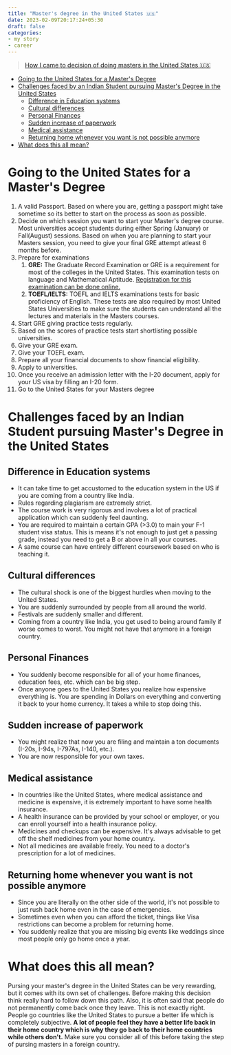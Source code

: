 ```yaml
---
title: "Master's degree in the United States 🇺🇸"
date: 2023-02-09T20:17:24+05:30
draft: false
categories:
- my story
- career
---
```


> [How I came to decision of doing masters in the United States 🇺🇸](/samyak/study-abroad)

<!-- TOC -->
* [Going to the United States for a Master's Degree](#going-to-the-united-states-for-a-masters-degree)
* [Challenges faced by an Indian Student pursuing Master's Degree in the United States](#challenges-faced-by-an-indian-student-pursuing-masters-degree-in-the-united-states)
  * [Difference in Education systems](#difference-in-education-systems)
  * [Cultural differences](#cultural-differences)
  * [Personal Finances](#personal-finances)
  * [Sudden increase of paperwork](#sudden-increase-of-paperwork)
  * [Medical assistance](#medical-assistance)
  * [Returning home whenever you want is not possible anymore](#returning-home-whenever-you-want-is-not-possible-anymore)
* [What does this all mean?](#what-does-this-all-mean)
<!-- TOC -->

# Going to the United States for a Master's Degree
1. A valid Passport. Based on where you are, getting a passport might take sometime so its better to start on the process as soon as possible.  
2. Decide on which session you want to start your Master's degree course. Most universities accept students during either Spring (January) or Fall(August) sessions. Based on when you are planning to start your Masters session, you need to give your final GRE attempt atleast 6 months before. 
3. Prepare for examinations
   1. **GRE:** The Graduate Record Examination or GRE is a requirement for most of the colleges in the United States. This examination tests on language and Mathematical Aptitude. [Registration for this examination can be done online.](https://www.ets.org/gre/test-takers/general-test/register.html)
   2. **TOEFL/IELTS:** TOEFL and IELTS examinations tests for basic proficiency of English. These tests are also required by most United States Universities to make sure the students can understand all the lectures and materials in the Masters courses.
4. Start GRE giving practice tests regularly.
5. Based on the scores of practice tests start shortlisting possible universities.
6. Give your GRE exam.
7. Give your TOEFL exam.
8. Prepare all your financial documents to show financial eligibility.
9. Apply to universities.
10. Once you receive an admission letter with the I-20 document, apply for your US visa by filling an I-20 form.
11. Go to the United States for your Masters degree

# Challenges faced by an Indian Student pursuing Master's Degree in the United States

## Difference in Education systems
* It can take time to get accustomed to the education system in the US if you are coming from a country like India.
* Rules regarding plagiarism are extremely strict.
* The course work is very rigorous and involves a lot of practical application which can suddenly feel daunting.
* You are required to maintain a certain GPA (>3.0) to main your F-1 student visa status. This is means it's not enough to just get a passing grade, instead you need to get a B or above in all your courses.
* A same course can have entirely different coursework based on who is teaching it.

## Cultural differences
* The cultural shock is one of the biggest hurdles when moving to the United States. 
* You are suddenly surrounded by people from all around the world.
* Festivals are suddenly smaller and different.
* Coming from a country like India, you get used to being around family if worse comes to worst. You might not have that anymore in a foreign country.

## Personal Finances
* You suddenly become responsible for all of your home finances, education fees, etc. which can be big step.
* Once anyone goes to the United States you realize how expensive everything is. You are spending in Dollars on everything and converting it back to your home currency. It takes a while to stop doing this.

## Sudden increase of paperwork
* You might realize that now you are filing and maintain a ton documents (I-20s, I-94s, I-797As, I-140, etc.).
* You are now responsible for your own taxes.

## Medical assistance
* In countries like the United States, where medical assistance and medicine is expensive, it is extremely important to have some health insurance.
* A health insurance can be provided by your school or employer, or you can enroll yourself into a health insurance policy.
* Medicines and checkups can be expensive. It's always advisable to get off the shelf medicines from your home country.
* Not all medicines are available freely. You need to a doctor's prescription for a lot of medicines.

## Returning home whenever you want is not possible anymore
* Since you are literally on the other side of the world, it's not possible to just rush back home even in the case of emergencies.
* Sometimes even when you can afford the ticket, things like Visa restrictions can become a problem for returning home.
* You suddenly realize that you are missing big events like weddings since most people only go home once a year.

# What does this all mean?
Pursing your master's degree in the United States can be very rewarding, but it comes with its own set of challenges. Before making this decision think really hard to follow down this path. 
Also, it is often said that people do not permanently come back once they leave. This is not exactly right. People go countries like the United States to pursue a better life which is completely subjective. **A lot of people feel they have a better life back in their home country which is why they go back to their home countries while others don't.**
Make sure you consider all of this before taking the step of pursing masters in a foreign country. 

